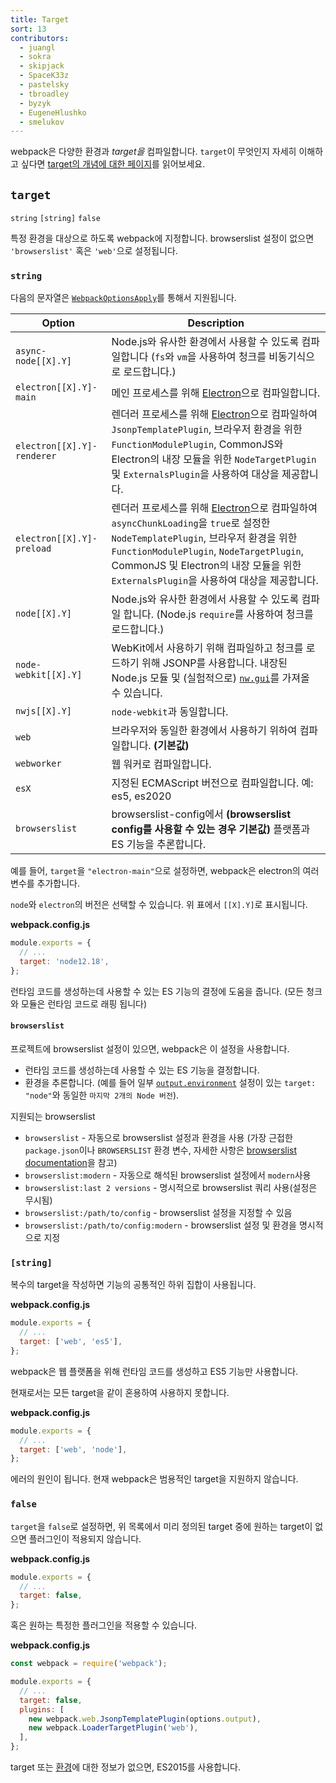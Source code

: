 ```yaml
---
title: Target
sort: 13
contributors:
  - juangl
  - sokra
  - skipjack
  - SpaceK33z
  - pastelsky
  - tbroadley
  - byzyk
  - EugeneHlushko
  - smelukov
---
```


webpack은 다양한 환경과 _target을_ 컴파일합니다. `target`이 무엇인지 자세히 이해하고 싶다면 [target의 개념에 대한 페이지](/concepts/targets/)를 읽어보세요.

## `target`

`string` `[string]` `false`

특정 환경을 대상으로 하도록 webpack에 지정합니다. browserslist 설정이 없으면 `'browserslist'` 혹은 `'web'`으로 설정됩니다.

### `string`

다음의 문자열은 [`WebpackOptionsApply`](https://github.com/webpack/webpack/blob/master/lib/WebpackOptionsApply.js)를 통해서 지원됩니다.

| Option                     | Description                                                                                                                                                                                                                                                                                          |
| -------------------------- | ---------------------------------------------------------------------------------------------------------------------------------------------------------------------------------------------------------------------------------------------------------------------------------------------------- |
| `async-node[[X].Y]`        | Node.js와 유사한 환경에서 사용할 수 있도록 컴파일합니다 (`fs`와 `vm`을 사용하여 청크를 비동기식으로 로드합니다.) |
| `electron[[X].Y]-main`     | 메인 프로세스를 위해 [Electron](https://electronjs.org/)으로 컴파일합니다. |
| `electron[[X].Y]-renderer` | 렌더러 프로세스를 위해 [Electron](https://electronjs.org/)으로 컴파일하여 `JsonpTemplatePlugin`, 브라우저 환경을 위한 `FunctionModulePlugin`, CommonJS와 Electron의 내장 모듈을 위한 `NodeTargetPlugin` 및 `ExternalsPlugin`을 사용하여 대상을 제공합니다. |
| `electron[[X].Y]-preload`  | 렌더러 프로세스를 위해 [Electron](https://electronjs.org/)으로 컴파일하여 `asyncChunkLoading`을 `true`로 설정한 `NodeTemplatePlugin`, 브라우저 환경을 위한`FunctionModulePlugin`, `NodeTargetPlugin`, CommonJS 및 Electron의 내장 모듈을 위한 `ExternalsPlugin`을 사용하여 대상을 제공합니다. |
| `node[[X].Y]`              | Node.js와 유사한 환경에서 사용할 수 있도록 컴파일 합니다. (Node.js `require`를 사용하여 청크를 로드합니다.) |
| `node-webkit[[X].Y]`       | WebKit에서 사용하기 위해 컴파일하고 청크를 로드하기 위해 JSONP를 사용합니다. 내장된 Node.js 모듈 및 (실험적으로) [`nw.gui`](http://docs.nwjs.io/en/latest/)를 가져올 수 있습니다. |
| `nwjs[[X].Y]`              | `node-webkit`과 동일합니다. |
| `web`                      | 브라우저와 동일한 환경에서 사용하기 위하여 컴파일합니다. **(기본값)** |
| `webworker`                | 웹 워커로 컴파일합니다. |
| `esX`                      | 지정된 ECMAScript 버전으로 컴파일합니다. 예: es5, es2020 |
| `browserslist`             | browserslist-config에서 **(browserslist config를 사용할 수 있는 경우 기본값)** 플랫폼과 ES 기능을 추론합니다. |

예를 들어, `target`을 `"electron-main"`으로 설정하면, webpack은 electron의 여러 변수를 추가합니다.

`node`와 `electron`의 버전은 선택할 수 있습니다. 위 표에서 `[[X].Y]`로 표시됩니다.

**webpack.config.js**

```js
module.exports = {
  // ...
  target: 'node12.18',
};
```

런타임 코드를 생성하는데 사용할 수 있는 ES 기능의 결정에 도움을 줍니다. (모든 청크와 모듈은 런타임 코드로 래핑 됩니다)

#### `browserslist`

프로젝트에 browserslist 설정이 있으면, webpack은 이 설정을 사용합니다.

- 런타임 코드를 생성하는데 사용할 수 있는 ES 기능을 결정합니다.
- 환경을 추론합니다. (예를 들어 일부 [`output.environment`](/configuration/output/#outputenvironment) 설정이 있는 `target: "node"`와 동일한 `마지막 2개의 Node 버전`).

지원되는 browserslist

- `browserslist` - 자동으로 browserslist 설정과 환경을 사용 (가장 근접한 `package.json`이나 `BROWSERSLIST` 환경 변수, 자세한 사항은 [browserslist documentation](https://github.com/browserslist/browserslist#queries)을 참고)
- `browserslist:modern` - 자동으로 해석된 browserslist 설정에서 `modern`사용
- `browserslist:last 2 versions` - 명시적으로 browserslist 쿼리 사용(설정은 무시됨)
- `browserslist:/path/to/config` - browserslist 설정을 지정할 수 있음
- `browserslist:/path/to/config:modern` - browserslist 설정 및 환경을 명시적으로 지정

### `[string]`

복수의 target을 작성하면 기능의 공통적인 하위 집합이 사용됩니다.

**webpack.config.js**

```js
module.exports = {
  // ...
  target: ['web', 'es5'],
};
```

webpack은 웹 플랫폼을 위해 런타임 코드를 생성하고 ES5 기능만 사용합니다.

현재로서는 모든 target을 같이 혼용하여 사용하지 못합니다.

**webpack.config.js**

```js
module.exports = {
  // ...
  target: ['web', 'node'],
};
```

에러의 원인이 됩니다. 현재 webpack은 범용적인 target을 지원하지 않습니다.

### `false`

`target`을 `false`로 설정하면, 위 목록에서 미리 정의된 target 중에 원하는 target이 없으면 플러그인이 적용되지 않습니다.

**webpack.config.js**

```js
module.exports = {
  // ...
  target: false,
};
```

혹은 원하는 특정한 플러그인을 적용할 수 있습니다.

**webpack.config.js**

```js
const webpack = require('webpack');

module.exports = {
  // ...
  target: false,
  plugins: [
    new webpack.web.JsonpTemplatePlugin(options.output),
    new webpack.LoaderTargetPlugin('web'),
  ],
};
```

target 또는 [환경](/configuration/output/#outputenvironment)에 대한 정보가 없으면, ES2015를 사용합니다.
